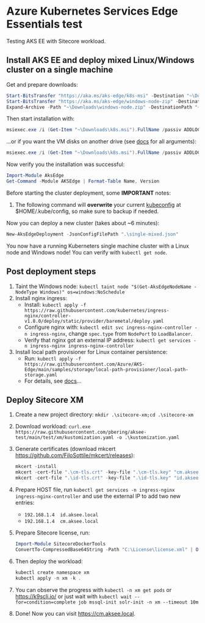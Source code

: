 # Azure Kubernetes Services Edge Essentials test

Testing AKS EE with Sitecore workload.

## Install AKS EE and deploy mixed Linux/Windows cluster on a single machine

Get and prepare downloads:
```powershell
Start-BitsTransfer "https://aka.ms/aks-edge/k8s-msi" -Destination "~\Downloads\k8s.msi"
Start-BitsTransfer "https://aka.ms/aks-edge/windows-node-zip" -Destination "~\Downloads\windows-node.zip"
Expand-Archive -Path "~\Downloads\windows-node.zip" -DestinationPath "~\Downloads"
```

Then start installation with:

```powershell
msiexec.exe /i (Get-Item "~\Downloads\k8s.msi").FullName /passiv ADDLOCAL=CoreFeature,WindowsNodeFeature
```

...or if you want the VM disks on another drive (see [docs](https://learn.microsoft.com/en-us/azure/aks/hybrid/aks-edge-howto-setup-machine#install-aks-edge-essentials) for all arguments):

```powershell
msiexec.exe /i (Get-Item "~\Downloads\k8s.msi").FullName /passiv ADDLOCAL=CoreFeature,WindowsNodeFeature VHDXDIR=D:\Data\AksEdge
```

Now verify you the installation was successful:

```powershell
Import-Module AksEdge
Get-Command -Module AKSEdge | Format-Table Name, Version
```

Before starting the cluster deployment, some **IMPORTANT** notes:

1. The following command will **overwrite** your current [kubeconfig](https://kubernetes.io/docs/concepts/configuration/organize-cluster-access-kubeconfig/) at $HOME/.kube/config, so make sure to backup if needed.

Now you can deploy a new cluster (takes about ~6 minutes):

```powershell
New-AksEdgeDeployment -JsonConfigFilePath ".\single-mixed.json"
```

You now have a running Kuberneters single machine cluster with a Linux node and Windows node! You can verify with `kubectl get node`.

## Post deployment steps

1. Taint the Windows node: `kubectl taint node "$(Get-AksEdgeNodeName -NodeType Windows)" os=windows:NoSchedule`
1. Install nginx ingress:
    - Install: `kubectl apply -f https://raw.githubusercontent.com/kubernetes/ingress-nginx/controller-v1.8.0/deploy/static/provider/baremetal/deploy.yaml`
    - Configure nginx with: `kubectl edit svc ingress-nginx-controller -n ingress-nginx`, change `spec.type` from `NodePort` to `LoadBalancer`.
    - Verify that nginx got an external IP address: `kubectl get services -n ingress-nginx ingress-nginx-controller`
1. Install local path provisioner for Linux container persistence:
    - Run: `kubectl apply -f https://raw.githubusercontent.com/Azure/AKS-Edge/main/samples/storage/local-path-provisioner/local-path-storage.yaml`
    - For details, see [docs](https://learn.microsoft.com/en-us/azure/aks/hybrid/aks-edge-howto-use-storage-local-path)...

## Deploy Sitecore XM

1. Create a new project directory: `mkdir .\sitecore-xm;cd .\sitecore-xm`
1. Download workload: `curl.exe https://raw.githubusercontent.com/pbering/aksee-test/main/test/xm/kustomization.yaml -o .\kustomization.yaml`
1. Generate certificates (download mkcert <https://github.com/FiloSottile/mkcert/releases>):

    ```powershell
    mkcert -install
    mkcert -cert-file ".\cm-tls.crt" -key-file ".\cm-tls.key" "cm.aksee.local"
    mkcert -cert-file ".\id-tls.crt" -key-file ".\id-tls.key" "id.aksee.local"
    ```

1. Prepare HOST file, run `kubectl get services -n ingress-nginx ingress-nginx-controller` and use the external IP to add two new entries:
      - `192.168.1.4  id.aksee.local`
      - `192.168.1.4  cm.aksee.local`

1. Prepare Sitecore license, run:

   ``` powershell
   Import-Module SitecoreDockerTools
   ConvertTo-CompressedBase64String -Path "C:\License\license.xml" | Out-File -Encoding ascii -NoNewline -FilePath .\sitecore-license.txt
   ```

1. Then deploy the workload:

    ```powershell
    kubectl create namespace xm
    kubectl apply -n xm -k .
    ```

1. You can observe the progress with `kubectl -n xm get pods` or <https://k9scli.io/> or just wait with `kubectl wait --for=condition=complete job mssql-init solr-init -n xm --timeout 10m`
1. Done! Now you can visit <https://cm.aksee.local>.
